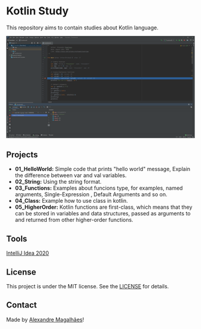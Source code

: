 # Kotlin Study
This repository aims to contain studies about Kotlin language.

<img src="https://github.com/amagalhaes31/kotlin_study/blob/master/.github/IntelliJ.png" width = 1024px>

## Projects
- **01_HelloWorld:** Simple code that prints "hello world" message, Explain the difference between var and val variables. 
- **02_String:** Using the string format.
- **03_Functions:** Examples about funcions type, for examples, named arguments, Single-Expression , Default Arguments and so on.
- **04_Class:** Example how to use class in kotlin.
- **05_HigherOrder:** Kotlin functions are first-class, which means that they can be stored in variables and data structures, passed as arguments to and returned from other higher-order functions. 

## Tools
[IntelliJ Idea 2020](https://www.jetbrains.com/idea/download/#section=windows)

## License
This project is under the MIT license. See the [LICENSE](https://github.com/amagalhaes31/kotlin_study/blob/master/LICENSE) for details.

## Contact
Made by [Alexandre Magalhães](https://www.linkedin.com/in/alexandre-magalh%C3%A3es-1919a68b/)!
